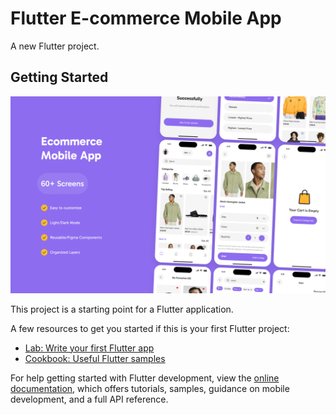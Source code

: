 # Flutter E-commerce Mobile App

A new Flutter project.

## Getting Started

![image alt](https://raw.githubusercontent.com/Vishalyadu1c/ecommerce_app/refs/heads/main/Frame%201.png)

This project is a starting point for a Flutter application.

A few resources to get you started if this is your first Flutter project:

- [Lab: Write your first Flutter app](https://docs.flutter.dev/get-started/codelab)
- [Cookbook: Useful Flutter samples](https://docs.flutter.dev/cookbook)

For help getting started with Flutter development, view the
[online documentation](https://docs.flutter.dev/), which offers tutorials,
samples, guidance on mobile development, and a full API reference.
